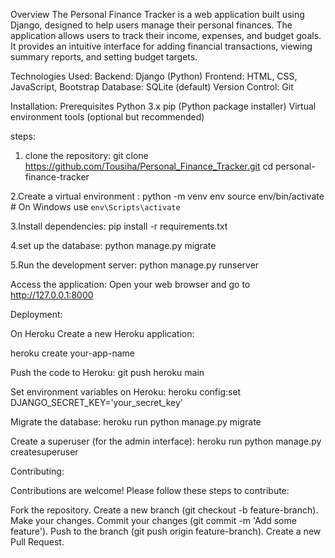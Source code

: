 Overview
The Personal Finance Tracker is a web application built using Django, designed to help users manage their personal finances. The application allows users to track their income, expenses, and budget goals. It provides an intuitive interface for adding financial transactions, viewing summary reports, and setting budget targets.



Technologies Used:
Backend: Django (Python)
Frontend: HTML, CSS, JavaScript, Bootstrap
Database: SQLite (default) 
Version Control: Git



Installation:
Prerequisites
Python 3.x
pip (Python package installer)
Virtual environment tools (optional but recommended)

steps:

1. clone the repository:
   git clone https://github.com/Tousiha/Personal_Finance_Tracker.git
   cd personal-finance-tracker
   
2.Create a virtual environment :
  python -m venv env
  source env/bin/activate  # On Windows use `env\Scripts\activate`

3.Install dependencies:
  pip install -r requirements.txt

4.set up the database:
  python manage.py migrate

5.Run the development server:
 python manage.py runserver

Access the application:
Open your web browser and go to http://127.0.0.1:8000

Deployment:

On Heroku
Create a new Heroku application:

heroku create your-app-name

Push the code to Heroku:
git push heroku main

Set environment variables on Heroku:
heroku config:set DJANGO_SECRET_KEY='your_secret_key'

Migrate the database:
heroku run python manage.py migrate

Create a superuser (for the admin interface):
heroku run python manage.py createsuperuser



Contributing:

Contributions are welcome! Please follow these steps to contribute:

Fork the repository.
Create a new branch (git checkout -b feature-branch).
Make your changes.
Commit your changes (git commit -m 'Add some feature').
Push to the branch (git push origin feature-branch).
Create a new Pull Request.



